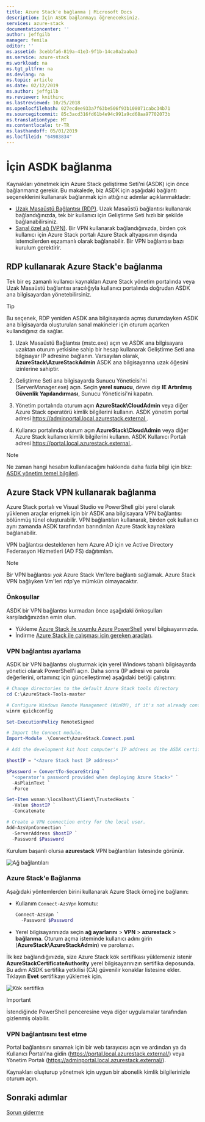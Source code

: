 ```yaml
---
title: Azure Stack'e bağlanma | Microsoft Docs
description: İçin ASDK bağlanmayı öğreneceksiniz.
services: azure-stack
documentationcenter: ''
author: jeffgilb
manager: femila
editor: ''
ms.assetid: 3cebbfa6-819a-41e3-9f1b-14ca0a2aaba3
ms.service: azure-stack
ms.workload: na
ms.tgt_pltfrm: na
ms.devlang: na
ms.topic: article
ms.date: 02/12/2019
ms.author: jeffgilb
ms.reviewer: knithinc
ms.lastreviewed: 10/25/2018
ms.openlocfilehash: 027ecdee933a7f63be506f93b108071cabc34b71
ms.sourcegitcommit: 85c3acd316fd61b4e94c991a9cd68aa97702073b
ms.translationtype: MT
ms.contentlocale: tr-TR
ms.lasthandoff: 05/01/2019
ms.locfileid: "64983834"
---
```

# <a name="connect-to-the-asdk"></a>İçin ASDK bağlanma

Kaynakları yönetmek için Azure Stack geliştirme Seti'ni (ASDK) için önce bağlanmanız gerekir. Bu makalede, biz ASDK için aşağıdaki bağlantı seçeneklerini kullanarak bağlanmak için attığınız adımlar açıklanmaktadır:

* [Uzak Masaüstü Bağlantısı (RDP)](#connect-with-rdp). Uzak Masaüstü bağlantısı kullanarak bağlandığınızda, tek bir kullanıcı için Geliştirme Seti hızlı bir şekilde bağlanabilirsiniz.
* [Sanal özel ağ (VPN)](#connect-with-vpn). Bir VPN kullanarak bağlandığınızda, birden çok kullanıcı için Azure Stack portalı Azure Stack altyapısının dışında istemcilerden eşzamanlı olarak bağlanabilir. Bir VPN bağlantısı bazı kurulum gerektirir.

<a name="connect-with-rdp"></a>
## <a name="connect-to-azure-stack-using-rdp"></a>RDP kullanarak Azure Stack'e bağlanma

Tek bir eş zamanlı kullanıcı kaynakları Azure Stack yönetim portalında veya Uzak Masaüstü bağlantısı aracılığıyla kullanıcı portalında doğrudan ASDK ana bilgisayardan yönetebilirsiniz. 

> [!TIP]
> Bu seçenek, RDP yeniden ASDK ana bilgisayarda açmış durumdayken ASDK ana bilgisayarda oluşturulan sanal makineler için oturum açarken kullandığınız da sağlar. 

1. Uzak Masaüstü Bağlantısı (mstc.exe) açın ve ASDK ana bilgisayara uzaktan oturum yetkisine sahip bir hesap kullanarak Geliştirme Seti ana bilgisayar IP adresine bağlanın. Varsayılan olarak, **AzureStack\AzureStackAdmin** ASDK ana bilgisayarına uzak öğesini izinlerine sahiptir.  

2. Geliştirme Seti ana bilgisayarda Sunucu Yöneticisi'ni (ServerManager.exe) açın. Seçin **yerel sunucu**, devre dışı **IE Artırılmış Güvenlik Yapılandırması**, Sunucu Yöneticisi'ni kapatın.

3. Yönetim portalında oturum açın **AzureStack\CloudAdmin** veya diğer Azure Stack operatörü kimlik bilgilerini kullanın. ASDK yönetim portal adresi [ https://adminportal.local.azurestack.external ](https://adminportal.local.azurestack.external).

4. Kullanıcı portalında oturum açın **AzureStack\CloudAdmin** veya diğer Azure Stack kullanıcı kimlik bilgilerini kullanın. ASDK Kullanıcı Portalı adresi [ https://portal.local.azurestack.external ](https://portal.local.azurestack.external).

> [!NOTE]
> Ne zaman hangi hesabın kullanılacağını hakkında daha fazla bilgi için bkz: [ASDK yönetim temel bilgileri](asdk-admin-basics.md#what-account-should-i-use).

<a name="connect-with-vpn"></a>
## <a name="connect-to-azure-stack-using-vpn"></a>Azure Stack VPN kullanarak bağlanma

Azure Stack portalı ve Visual Studio ve PowerShell gibi yerel olarak yüklenen araçlar erişmek için bir ASDK ana bilgisayara VPN bağlantısı bölünmüş tünel oluşturabilir. VPN bağlantıları kullanarak, birden çok kullanıcı aynı zamanda ASDK tarafından barındırılan Azure Stack kaynaklara bağlanabilir.

VPN bağlantısı desteklenen hem Azure AD için ve Active Directory Federasyon Hizmetleri (AD FS) dağıtımları.

> [!NOTE]
> Bir VPN bağlantısı *yok* Azure Stack Vm'lere bağlantı sağlamak. Azure Stack VPN bağlıyken Vm'leri rdp'ye mümkün olmayacaktır.

### <a name="prerequisites"></a>Önkoşullar
ASDK bir VPN bağlantısı kurmadan önce aşağıdaki önkoşulları karşıladığınızdan emin olun.

- Yükleme [Azure Stack ile uyumlu Azure PowerShell](asdk-post-deploy.md#install-azure-stack-powershell) yerel bilgisayarınızda.  
- İndirme [Azure Stack ile çalışması için gereken araçları](asdk-post-deploy.md#download-the-azure-stack-tools).

### <a name="set-up-vpn-connectivity"></a>VPN bağlantısı ayarlama

ASDK bir VPN bağlantısı oluşturmak için yerel Windows tabanlı bilgisayarda yönetici olarak PowerShell'i açın. Daha sonra (IP adresi ve parola değerlerini, ortamınız için güncelleştirme) aşağıdaki betiği çalıştırın:

```powershell
# Change directories to the default Azure Stack tools directory
cd C:\AzureStack-Tools-master

# Configure Windows Remote Management (WinRM), if it's not already configured.
winrm quickconfig  

Set-ExecutionPolicy RemoteSigned

# Import the Connect module.
Import-Module .\Connect\AzureStack.Connect.psm1

# Add the development kit host computer's IP address as the ASDK certificate authority (CA) to the list of trusted hosts. Make sure you update the IP address and password values for your environment.

$hostIP = "<Azure Stack host IP address>"

$Password = ConvertTo-SecureString `
  "<operator's password provided when deploying Azure Stack>" `
  -AsPlainText `
  -Force

Set-Item wsman:\localhost\Client\TrustedHosts `
  -Value $hostIP `
  -Concatenate

# Create a VPN connection entry for the local user.
Add-AzsVpnConnection `
  -ServerAddress $hostIP `
  -Password $Password

```

Kurulum başarılı olursa **azurestack** VPN bağlantıları listesinde görünür.

![Ağ bağlantıları](media/asdk-connect/vpn.png)  

### <a name="connect-to-azure-stack"></a>Azure Stack'e Bağlanma

  Aşağıdaki yöntemlerden birini kullanarak Azure Stack örneğine bağlanın:  

  * Kullanım `Connect-AzsVpn` komutu:
      
    ```powershell
    Connect-AzsVpn `
      -Password $Password
    ```

  * Yerel bilgisayarınızda seçin **ağ ayarlarını** > **VPN** > **azurestack** > **bağlanma**. Oturum açma isteminde kullanıcı adını girin (**AzureStack\AzureStackAdmin**) ve parolanızı.

İlk kez bağlandığınızda, size Azure Stack kök sertifikası yüklemeniz istenir **AzureStackCertificateAuthority** yerel bilgisayarınızın sertifika deposunda. Bu adım ASDK sertifika yetkilisi (CA) güvenilir konaklar listesine ekler. Tıklayın **Evet** sertifikayı yüklemek için.

![Kök sertifika](media/asdk-connect/cert.png)  
  
  > [!IMPORTANT]
  > İstendiğinde PowerShell penceresine veya diğer uygulamalar tarafından gizlenmiş olabilir.

### <a name="test-vpn-connectivity"></a>VPN bağlantısını test etme

Portal bağlantısını sınamak için bir web tarayıcısı açın ve ardından ya da Kullanıcı Portalı'na gidin (https://portal.local.azurestack.external/) veya Yönetim Portalı (https://adminportal.local.azurestack.external/). 

Kaynakları oluşturup yönetmek için uygun bir abonelik kimlik bilgilerinizle oturum açın.  

## <a name="next-steps"></a>Sonraki adımlar

[Sorun giderme](asdk-troubleshooting.md)
